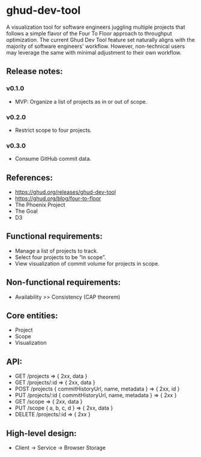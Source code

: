 # ghud-dev-tool

A visualization tool for software engineers juggling multiple projects that follows a simple flavor of the Four To Floor approach to throughput optimization. The current Ghud Dev Tool feature set naturally aligns with the majority of software engineers' workflow. However, non-technical users may leverage the same with minimal adjustment to their own workflow.

## Release notes:

### v0.1.0

- MVP: Organize a list of projects as in or out of scope.

### v0.2.0

- Restrict scope to four projects.

### v0.3.0

- Consume GitHub commit data.

## References:

- https://ghud.org/releases/ghud-dev-tool
- https://ghud.org/blog/four-to-floor
- The Phoenix Project
- The Goal
- D3

## Functional requirements:

- Manage a list of projects to track.
- Select four projects to be “in scope”.
- View visualization of commit volume for projects in scope.

## Non-functional requirements:

- Availability >> Consistency (CAP theorem)

## Core entities:

- Project
- Scope
- Visualization

## API:

- GET /projects => { 2xx, data }
- GET /projects/:id => { 2xx, data }
- POST /projects { commitHistoryUrl, name, metadata } => { 2xx, id }
- PUT /projects/:id { commitHistoryUrl, name, metadata } => { 2xx }
- GET /scope => { 2xx, data }
- PUT /scope { a, b, c, d } => { 2xx, data }
- DELETE /projects/:id => { 2xx }

## High-level design:

- Client → Service → Browser Storage
